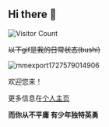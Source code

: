 ## Hi there 👋
![Visitor Count](https://profile-counter.glitch.me/Huang-Jingxiang/count.svg)

~~以下gif是我的日常状态(bushi)~~

![mmexport1727579014906](https://github.com/user-attachments/assets/47d24204-b441-41f8-86cc-a26e4b97430c)

欢迎您来！

更多信息在[个人主页](https://huang-jingxiang.github.io/)

**而你从不平庸 有少年独特英勇**

<!--
**Huang-Jingxiang/Huang-Jingxiang** is a ✨ _special_ ✨ repository because its `README.md` (this file) appears on your GitHub profile.

Here are some ideas to get you started:

- 🔭 I’m currently working on ...
- 🌱 I’m currently learning ...
- 👯 I’m looking to collaborate on ...
- 🤔 I’m looking for help with ...
- 💬 Ask me about ...
- 📫 How to reach me: ...
- 😄 Pronouns: ...
- ⚡ Fun fact: ...
-->
